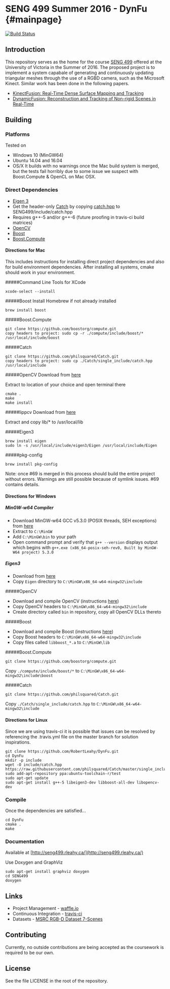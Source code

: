 # SENG 499 Summer 2016 - DynFu {#mainpage}
[![Build Status](https://travis-ci.com/RobertLeahy/DynFu.svg?token=E1Ypp9btW9nWJKJqzctp&branch=master)](https://travis-ci.com/RobertLeahy/DynFu)

## Introduction
This repository serves as the home for the course [SENG 499](http://www.ece.uvic.ca/~elec499/) offered at the University of Victoria in the Summer of 2016. The proposed project is to implement a system capabale of generating and continuously updating triangular meshes through the use of a RGBD camera, such as the Microsoft Kinect. Similar work has been done in the following papers.
* [KinectFusion: Real-Time Dense Surface Mapping and Tracking](http://homes.cs.washington.edu/~newcombe/papers/newcombe_etal_ismar2011.pdf)
* [DynamicFusion: Reconstruction and Tracking of Non-rigid Scenes in Real-Time](http://grail.cs.washington.edu/projects/dynamicfusion/papers/DynamicFusion.pdf)

## Building

### Platforms
Tested on
* Windows 10 (MinGW64)
* Ubuntu 14.04 and 16.04
* OS/X It builds with no warnings once the Mac build system is merged, but the tests fail horribly due to some issue we suspect with Boost.Compute & OpenCL on Mac OSX.

### Direct Dependencies
* [Eigen 3](http://eigen.tuxfamily.org/index.php?title=Main_Page)
* Get the header-only [Catch](https://github.com/philsquared/Catch) by copying [catch.hpp](https://raw.githubusercontent.com/philsquared/Catch/master/single_include/catch.hpp) to SENG499/include/catch.hpp
* Requires g++-5 and/or g++-6 (future proofing in travis-ci build matrices)
* [OpenCV](http://opencv.org/)
* [Boost](http://www.boost.org/)
* [Boost.Compute](https://github.com/boostorg/compute)

#### Directions for Mac
This includes instructions for installing direct project dependencies and also for build environment dependencies.
After installing all systems, cmake should work in your environment.

#####Command Line Tools for XCode

`xcode-select --install`

#####Boost
Install Homebrew if not already installed
```
brew install boost
```
#####Boost.Compute
```
git clone https://github.com/boostorg/compute.git
copy headers to project: sudo cp -r ./compute/include/boost/* /usr/local/include/boost
```
#####Catch
```
git clone https://github.com/philsquared/Catch.git
copy headers to project: sudo cp ./Catch/single_include/catch.hpp /usr/local/include
```
#####OpenCV
Download from [here](http://opencv.org/downloads.html)

Extract to location of your choice and open terminal there
```
cmake .
make 
make install
```
#####lippcv
Download from [here](https://sourceforge.net/projects/opencvlibrary/files/3rdparty/ippicv/)

Extract and copy lib/* to /usr/local/lib

#####Eigen3
```
brew install eigen
sudo ln -s /usr/local/include/eigen3/Eigen /usr/local/include/Eigen
```
#####pkg-config
```
brew install pkg-config
```

Note: once #69 is merged in this process should  build the entire project without errors. Warnings are still possible because of symlink issues. #69 contains details.

#### Directions for Windows

##### MinGW-w64 Compiler

- Download MinGW-w64 GCC v5.3.0 (POSIX threads, SEH exceptions) from [here](https://sourceforge.net/projects/mingw-w64/files/Toolchains%20targetting%20Win64/Personal%20Builds/mingw-builds/5.3.0/threads-posix/seh/)
- Extract to `C:\MinGW`
- Add `C:\MinGW\bin` to your path
- Open command prompt and verify that `g++ --version` displays output which begins with `g++.exe (x86_64-posix-seh-rev0, Built by MinGW-W64 project) 5.3.0`

##### Eigen3

- Download from [here](http://eigen.tuxfamily.org/index.php?title=Main_Page#Download)
- Copy `Eigen` directory to `C:\MinGW\x86_64-w64-mingw32\include`

#####OpenCV

- Download and compile OpenCV (instructions [here](http://docs.opencv.org/2.4/doc/tutorials/introduction/windows_install/windows_install.html#cpptutwindowsmakeown))
- Copy OpenCV headers to `C:\MinGW\x86_64-w64-mingw32\include`
- Create directory called `bin` in repository, copy all OpenCV DLLs thereto

#####Boost

- Download and compile Boost (instructions [here](http://www.boost.org/doc/libs/1_61_0/more/getting_started/windows.html))
- Copy Boost headers to `C:\MinGW\x86_64-w64-mingw32\include`
- Copy files called `libboost_*.a` to `C:\MinGW\lib`

#####Boost.Compute

```
git clone https://github.com/boostorg/compute.git
```
Copy `./compute/include/boost/*` to `C:\MinGW\x86_64-w64-mingw32\include\boost`

#####Catch
```
git clone https://github.com/philsquared/Catch.git
```
Copy `./Catch/single_include/catch.hpp` to `C:\MinGW\x86_64-w64-mingw32\include`

#### Directions for Linux
Since we are using travis-ci it is possible that issues can be resolved by referencing the .travis.yml file on the master branch for solution inspirations. 

```
git clone https://github.com/RobertLeahy/DynFu.git
cd DynFu
mkdir -p include
wget -O include/catch.hpp https://raw.githubusercontent.com/philsquared/Catch/master/single_include/catch.hpp
sudo add-apt-repository ppa:ubuntu-toolchain-r/test
sudo apt-get update
sudo apt-get install g++-5 libeigen3-dev libboost-all-dev libopencv-dev

```

### Compile
Once the dependencies are satisfied...
```
cd DynFu
cmake .
make
```

### Documentation

Available at [http://seng499.rleahy.ca/](http://seng499.rleahy.ca/)

Use Doxygen and GraphViz
```
sudo apt-get install graphviz doxygen
cd SENG499
doxygen
```

## Links
* Project Management - [waffle.io](https://waffle.io/RobertLeahy/DynFu)
* Continuous Integration - [travis-ci](https://travis-ci.org/RobertLeahy/DynFu/)
* Datasets - [MSRC RGB-D Dataset 7-Scenes](https://www.microsoft.com/en-us/research/project/rgb-d-dataset-7-scenes/)

## Contributing
Currently, no outside contributions are being accepted as the coursework is required to be our own.

## License
See the file LICENSE in the root of the repository.
